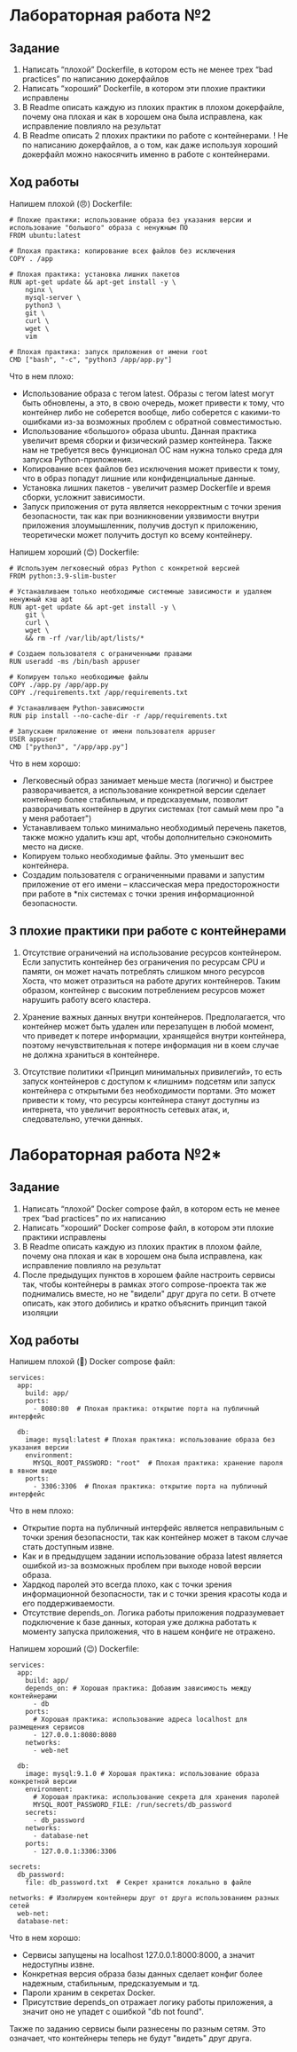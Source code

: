# Лабораторная работа №2

## Задание

1. Написать “плохой” Dockerfile, в котором есть не менее трех “bad practices” по написанию докерфайлов
2. Написать “хороший” Dockerfile, в котором эти плохие практики исправлены
3. В Readme описать каждую из плохих практик в плохом докерфайле, почему она плохая и как в хорошем она была исправлена, как исправление повлияло на результат
4. В Readme описать 2 плохих практики по работе с контейнерами. ! Не по написанию докерфайлов, а о том, как даже используя хороший докерфайл можно накосячить именно в работе с контейнерами.


## Ход работы

Напишем плохой (😠) Dockerfile:
```
# Плохие практики: использование образа без указания версии и использование "большого" образа с ненужным ПО
FROM ubuntu:latest

# Плохая практика: копирование всех файлов без исключения 
COPY . /app

# Плохая практика: установка лишних пакетов
RUN apt-get update && apt-get install -y \
    nginx \
    mysql-server \
    python3 \
    git \
    curl \
    wget \
    vim

# Плохая практика: запуск приложения от имени root
CMD ["bash", "-c", "python3 /app/app.py"]
```

Что в нем плохо:
- Использование образа с тегом latest. Образы с тегом latest могут быть обновлены, а это, в свою очередь, может привести к тому, что контейнер либо не соберется вообще, либо соберется с какими-то ошибками из-за возможных проблем с обратной совместимостью.
- Использование «большого» образа ubuntu. Данная практика увеличит время сборки и физический размер контейнера. Также нам не требуется весь функционал ОС нам нужна только среда для запуска Python-приложения.
- Копирование всех файлов без исключения может привести к тому, что в образ попадут лишние или конфиденциальные данные.
- Установка лишних пакетов - увеличит размер Dockerfile и время сборки, усложнит зависимости.
- Запуск приложения от рута является некорректным с точки зрения безопасности, так как при возникновении уязвимости внутри приложения злоумышленник, получив доступ к приложению, теоретически может получить доступ ко всему контейнеру.

Напишем хороший (😊) Dockerfile:
```
# Используем легковесный образ Python с конкретной версией
FROM python:3.9-slim-buster

# Устанавливаем только необходимые системные зависимости и удаляем ненужный кэш apt
RUN apt-get update && apt-get install -y \
    git \
    curl \
    wget \
    && rm -rf /var/lib/apt/lists/*

# Создаем пользователя с ограниченными правами
RUN useradd -ms /bin/bash appuser

# Копируем только необходимые файлы
COPY ./app.py /app/app.py
COPY ./requirements.txt /app/requirements.txt

# Устанавливаем Python-зависимости
RUN pip install --no-cache-dir -r /app/requirements.txt

# Запускаем приложение от имени пользователя appuser
USER appuser
CMD ["python3", "/app/app.py"]

```
Что в нем хорошо:
- Легковесный образ занимает меньше места (логично) и быстрее разворачивается, а использование конкретной версии сделает контейнер более стабильным, и предсказуемым, позволит разворачивать контейнер в других системах (тот самый мем про "а у меня работает")
- Устанавливаем только минимально необходимый перечень пакетов, также можно удалить кэш apt, чтобы дополнительно сэкономить место на диске.
- Копируем только необходимые файлы. Это уменьшит вес контейнера.
- Создадим пользователя с ограниченными правами и запустим приложение от его имени – классическая мера предосторожности при работе в *nix системах с точки зрения информационной безопасности.


## 3 плохие практики при работе с контейнерами
1. Отсутствие ограничений на использование ресурсов контейнером. Если запустить контейнер без ограничения по ресурсам CPU и памяти, он может начать потреблять слишком много ресурсов Хоста, что может отразиться на работе других контейнеров. Таким образом, контейнер с высоким потреблением ресурсов может нарушить работу всего кластера.

2. Хранение важных данных внутри контейнеров. Предполагается, что контейнер может быть удален или перезапущен в любой момент, что приведет к потере информации, хранящейся внутри контейнера, поэтому нечувствительная к потере информация ни в коем случае не должна храниться в контейнере.

3. Отсутствие политики «Принцип минимальных привилегий», то есть запуск контейнеров с доступом к «лишним» подсетям или запуск контейнера с открытыми без необходимости портами. Это может привести к тому, что ресурсы контейнера станут доступны из интернета, что увеличит вероятность сетевых атак, и, следовательно, утечки данных.

# Лабораторная работа №2*

## Задание

1. Написать “плохой” Docker compose файл, в котором есть не менее трех “bad practices” по их написанию
2. Написать “хороший” Docker compose файл, в котором эти плохие практики исправлены
3. В Readme описать каждую из плохих практик в плохом файле, почему она плохая и как в хорошем она была исправлена, как исправление повлияло на результат
4. После предыдущих пунктов в хорошем файле настроить сервисы так, чтобы контейнеры в рамках этого compose-проекта так же поднимались вместе, но не "видели" друг друга по сети. В отчете описать, как этого добились и кратко объяснить принцип такой изоляции

## Ход работы

Напишем плохой (🙁) Docker compose файл:
```
services:
  app:
    build: app/
    ports:
      - 8080:80  # Плохая практика: открытие порта на публичный интерфейс

  db:
    image: mysql:latest # Плохая практика: использование образа без указания версии
    environment:
      MYSQL_ROOT_PASSWORD: "root"  # Плохая практика: хранение пароля в явном виде
    ports:
      - 3306:3306  # Плохая практика: открытие порта на публичный интерфейс
```

Что в нем плохо:
- Открытие порта на публичный интерфейс является неправильным с точки зрения безопасности, так как контейнер может в таком случае стать доступным извне.
- Как и в предыдущем задании использование образа latest является ошибкой из-за возможных проблем при выходе новой версии образа.
- Хардкод паролей это всегда плохо, как с точки зрения информационной безопасности, так и с точки зрения красоты кода и его поддерживаемости.
- Отсутствие depends_on. Логика работы приложения подразумевает подключение к базе данных, которая уже должна работать к моменту запуска приложения, что в нашем конфиге не отражено.

Напишем хороший (😉) Dockerfile:
```
services:
  app:
    build: app/
    depends_on: # Хорошая практика: Добавим зависимость между контейнерами
      - db
    ports:
      # Хорошая практика: использование адреса localhost для размещения сервисов
      - 127.0.0.1:8080:8080
    networks:
      - web-net

  db:
    image: mysql:9.1.0 # Хорошая практика: использование образа конкретной версии
    environment:
      # Хорошая практика: использование секрета для хранения паролей
      MYSQL_ROOT_PASSWORD_FILE: /run/secrets/db_password
    secrets:
      - db_password
    networks:
      - database-net
    ports:
      - 127.0.0.1:3306:3306

secrets:
  db_password:
    file: db_password.txt  # Секрет хранится локально в файле

networks: # Изолируем контейнеры друг от друга использованием разных сетей
  web-net:
  database-net:
```
Что в нем хорошо:
- Сервисы запущены на localhost 127.0.0.1:8000:8000, а значит недоступны извне.
- Конкретная версия образа базы данных сделает конфиг более надежным, стабильным, предсказуемым и тд.
- Пароли храним в секретах Docker.
- Присутствие depends_on отражает логику работы приложения, а значит оно не упадет c ошибкой "db not found".

Также по заданию сервисы были разнесены по разным сетям. Это означает, что контейнеры теперь не будут "видеть" друг друга.
